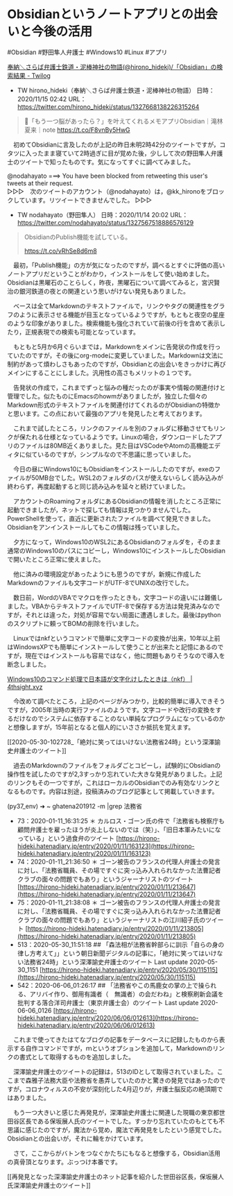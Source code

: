 # Obsidianというノートアプリとの出会いと今後の活用

 #Obsidian #野田隼人弁護士 #Windows10 #Linux #アプリ

[奉納＼さらば弁護士鉄道・泥棒神社の物語(@hirono_hideki)/「Obsidian」の検索結果 - Twilog](https://twilog.org/hirono_hideki/search?word=Obsidian&ao=a&order=allasc)

- TW hirono_hideki（奉納＼さらば弁護士鉄道・泥棒神社の物語） 日時： 2020/11/15 02:42 URL： https://twitter.com/hirono_hideki/status/1327668138226315264  

> 🧠「もう一つ脳があったら？」を叶えてくれるメモアプリObsidian｜滝林夏来｜note https://t.co/F8vnBy5HwG  

　初めてObsidianに言及したのが上記の昨日未明2時42分のツイートですが，コタツに入ったまま寝ていて2時過ぎに目が覚めた後，少しして次の野田隼人弁護士のツイートで知ったものです。気になってすぐに調べてみました。

@nodahayato ===> You have been blocked from retweeting this user's tweets at their request.  
▷▷▷　次のツイートのアカウント（@nodahayato）は，@kk_hironoをブロックしています。リツイートできませんでした。 ▷▷▷  

- TW nodahayato（野田隼人） 日時：2020/11/14 20:02 URL： https://twitter.com/nodahayato/status/1327567518886576129  

> ObsidianのPublish機能を試している。  
>   
> https://t.co/vRhSe8d6m8  

　最初，「Publish機能」の方が気になったのですが，調べるとすぐに評価の高いノートアプリだということがわかり，インストールをして使い始めました。Obsidianは黒曜石のことらしく，昨夜，黒曜石について調べてみると，宮沢賢治の銀河鉄道の夜との関連という思いがけない発見もありました。

　ベースは全てMarkdownのテキストファイルで，リンクやタグの関連性をグラフのように表示させる機能が目玉となっているようですが，もともと夜空の星座のような印象がありました。検索機能も強化されていて前後の行を含めて表示したり，正規表現での検索も可能となっています。

　もともと5月か6月ぐらいまでは，Markdownをメインに告発状の作成を行っていたのですが，その後にorg-modeに変更していました。Markdownは文法に制約があって煩わしさもあったのですが，Obsidianとの出会いをきっかけに再びメインにすることにしました。汎用性の高さもメリットの１つです。

　告発状の作成で，これまでずっと悩みの種だったのが事実や情報の関連付けと管理でした。似たものにEmacsのhowmがありましたが，独立した個々のMarkdown形式のテキストファイルを関連付けてくれるのがObsidianの特徴かと思います。この点において最強のアプリを発見したと考えております。

　これまで試したところ，リンクのファイルを別のフォルダに移動させてもリンクが保たれる仕様となっているようです。Linuxの場合，ダウンロードしたアプリのファイルは80MB近くありました。見た目はVSCodeやAtomの高機能エディタに似ているのですが，シンプルなので不思議に思っていました。

　今日の昼にWindows10にもObsidianをインストールしたのですが，exeのファイルが50MB台でした。WSL2のフォルダのパスが使えないらしく読み込みが終わらず，再度起動すると同じ読み込みを延々と続けていました。

　アカウントのRoamingフォルダにあるObsidianの情報を消したところ正常に起動できましたが，ネットで探しても情報は見つかりませんでした。PowerShellを使って，直近に更新されたファイルを調べて発見できました。Obsidianをアンインストールしてもこの情報は残っていました。

　夕方になって，Windows10のWSL2にあるObsidianのフォルダを，そのまま通常のWindows10のパスにコピーし，Windows10にインストールしたObsidianで開いたところ正常に使えました。

　他に済みの環境設定があったようにも思うのですが，新規に作成したMarkdownのファイルも文字コードがUTF-8でUNIXの改行でした。

　数日前，WordのVBAでマクロを作ったときも，文字コードの違いには難儀しました。VBAからテキストファイルでUTF-8で保存する方法は発見済みなのですが，それとは違った，対処が容易でない局面に遭遇しました。最後はpythonのスクリプトに頼ってBOMの削除を行いました。

　Linuxではnkfというコマンドで簡単に文字コードの変換が出来，10年以上前はWindowsXPでも簡単にインストールして使うことが出来たと記憶にあるのですが，現在ではインストールも容易ではなく，他に問題もありそうなので導入を断念しました。

[Windows10のコマンド処理で日本語が文字化けしたときは（nkf） | 4thsight.xyz](https://4thsight.xyz/3521)

　今改めて調べたところ，上記のページがみつかり，比較的簡単に導入できそうですが，2005年当時の実行ファイルのようです。文字コードや改行の変換をするだけなのでシステムに依存することのない単純なプログラムになっているのかと想像しますが，15年前となると個人的にいささか抵抗を覚えます。

[[2020-05-30-102728_「絶対に笑ってはいけない法務省24時」という深澤諭史弁護士のツイート]]

　過去のMarkdownのファイルをフォルダごとコピーし，試験的にObsidianの操作性を試したのですが2,3すっかり忘れていた大きな発見がありました。上記のリンクもその一つですが，これはローカルのObsidianでのみ有効なリンクとなるものです。内容は別途，投稿済みのブログ記事として掲載していきます。

(py37_env) ➜  ~ ghatena201912 -m |grep 法務省
 - 73：2020-01-11_16:31:25 ＊ カルロス・ゴーン氏の件で「法務省も検察庁も顧問弁護士を雇ったほうが炎上しないのでは（笑）」、「旧日本軍みたいになっている」という過食弁のツイート [https://hirono-hideki.hatenadiary.jp/entry/2020/01/11/163123](https://hirono-hideki.hatenadiary.jp/entry/2020/01/11/163123)
 - 74：2020-01-11_21:36:50 ＊ ゴーン被告のフランスの代理人弁護士の発言に対し、「法務省職員、その場ですぐに突っ込み入れられなかった法曹記者クラブの面々の問題でもあり」というジャーナリストのツイート [https://hirono-hideki.hatenadiary.jp/entry/2020/01/11/213647](https://hirono-hideki.hatenadiary.jp/entry/2020/01/11/213647)
 - 75：2020-01-11_21:38:08 ＊ ゴーン被告のフランスの代理人弁護士の発言に対し、「法務省職員、その場ですぐに突っ込み入れられなかった法曹記者クラブの面々の問題でもあり」というジャーナリストの江川紹子氏のツイート [https://hirono-hideki.hatenadiary.jp/entry/2020/01/11/213805](https://hirono-hideki.hatenadiary.jp/entry/2020/01/11/213805)
 - 513：2020-05-30_11:51:18 ## 「森法相が法務省幹部らに訓示「自らの身の律し方考えて」」という朝日新聞デジタルの記事に，「絶対に笑ってはいけない法務省24時」という深澤諭史弁護士のツイート Last update 2020-05-30_1151 [https://hirono-hideki.hatenadiary.jp/entry/2020/05/30/115115](https://hirono-hideki.hatenadiary.jp/entry/2020/05/30/115115)
 - 542：2020-06-06_01:26:17 ## 「法務省やこの馬鹿女の掌の上で操られる、アリバイ作り、御用有識者（　無識者）の会だわね」と検察刷新会議を批判する落合洋司弁護士（東京弁護士会）のツイート Last update 2020-06-06_0126 [https://hirono-hideki.hatenadiary.jp/entry/2020/06/06/012613](https://hirono-hideki.hatenadiary.jp/entry/2020/06/06/012613)

　これまで使ってきたはてなブログの記事をデータベースに記録したものから表示する自作コマンドですが，ｍというオプションを追加して，Markdownのリンクの書式として取得するものを追加しました。

　深澤諭史弁護士のツイートの記録は，513のIDとして取得されていました。ここまで森雅子法務大臣や法務省を愚弄していたのかと驚きの発見ではあったのですが，コロナウィルスの不安が深刻化した4月辺りが，弁護士脳反応の絶頂期ではありました。

　もう一つ大きいと感じた再発見が，深澤諭史弁護士に関連した現職の東京都世田谷区長である保坂展人氏のツイートでした。すっかり忘れていたのもとても不思議に感じたのですが，魔法から覚め，魔法で再発見をしたという感覚でした。Obsidianとの出会いが，それに輪をかけています。

　さて，ここからがバトンをつなぐかたちにもなると想像する，Obsidian活用の真骨頂となります。ぶっつけ本番です。

[[再発見となった深澤諭史弁護士のネット記事を紹介した世田谷区長，保坂展人氏深澤諭史弁護士のツイート]]

